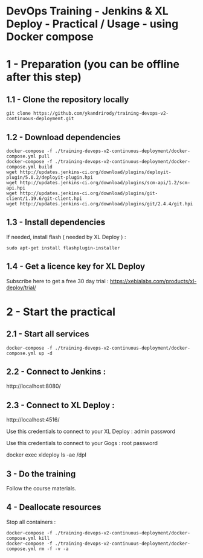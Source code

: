 # DevOps Training - Jenkins & XL Deploy - Practical / Usage - using Docker compose

# 1 - Preparation (you can be offline after this step)

## 1.1 - Clone the repository locally
```
git clone https://github.com/ykandrirody/training-devops-v2-continuous-deployment.git
```

## 1.2 - Download dependencies
```
docker-compose -f ./training-devops-v2-continuous-deployment/docker-compose.yml pull
docker-compose -f ./training-devops-v2-continuous-deployment/docker-compose.yml build
wget http://updates.jenkins-ci.org/download/plugins/deployit-plugin/5.0.2/deployit-plugin.hpi
wget http://updates.jenkins-ci.org/download/plugins/scm-api/1.2/scm-api.hpi
wget http://updates.jenkins-ci.org/download/plugins/git-client/1.19.6/git-client.hpi
wget http://updates.jenkins-ci.org/download/plugins/git/2.4.4/git.hpi
```

## 1.3 - Install dependencies 
If needed, install flash ( needed by XL Deploy ) :
```
sudo apt-get install flashplugin-installer
```

## 1.4 - Get a licence key for XL Deploy
Subscribe here to get a free 30 day trial :
https://xebialabs.com/products/xl-deploy/trial/

# 2 - Start the practical

## 2.1 - Start all services

```
docker-compose -f ./training-devops-v2-continuous-deployment/docker-compose.yml up -d
```

##  2.2 - Connect to Jenkins :
http://localhost:8080/

##  2.3 - Connect to XL Deploy :
http://localhost:4516/

Use this credentials to connect to your XL Deploy :
admin
password

Use this credentials to connect to your Gogs :
root
password

docker exec xldeploy ls -ae /dpl

## 3 - Do the training

Follow the course materials.


## 4 - Deallocate resources

Stop all containers :
```
docker-compose -f ./training-devops-v2-continuous-deployment/docker-compose.yml kill
docker-compose -f ./training-devops-v2-continuous-deployment/docker-compose.yml rm -f -v -a
```

